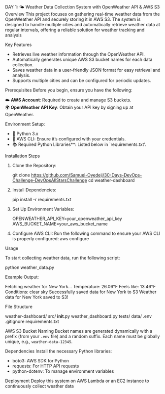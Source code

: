DAY 1: 🌤️ Weather Data Collection System with OpenWeather API & AWS S3
Overview
This project focuses on gathering real-time weather data from the OpenWeather API and securely storing it in AWS S3. The system is designed to handle multiple cities and automatically retrieve weather data at regular intervals, offering a reliable solution for weather tracking and analysis

Key Features
- Retrieves live weather information through the OpenWeather API.
- Automatically generates unique AWS S3 bucket names for each data collection.
- Saves weather data in a user-friendly JSON format for easy retrieval and analysis.
- Supports multiple cities and can be configured for periodic updates.

Prerequisites
Before you begin, ensure you have the following:

☁️ **AWS Account**: Required to create and manage S3 buckets.  
🌍 **OpenWeather API Key**: Obtain your API key by signing up at OpenWeather.  

Environment Setup:
- 🐍 Python 3.x
- 🔨 AWS CLI: Ensure it’s configured with your credentials.
- 📚 Required Python Libraries**: Listed below in `requirements.txt'.

Installation Steps

1. Clone the Repository:
   
   git clone https://github.com/Samuel-Oyedeji/30-Days-DevOps-Challenge-DevOpsAllStarsChallenge
   cd weather-dashboard
   

2. Install Dependencies:
   
   pip install -r requirements.txt

3. Set Up Environment Variables:
 
   OPENWEATHER_API_KEY=your_openweather_api_key
   AWS_BUCKET_NAME=your_aws_bucket_name

4. Configure AWS CLI:
   Run the following command to ensure your AWS CLI is properly configured:
     aws configure
   
 Usage

To start collecting weather data, run the following script:

python weather_data.py

Example Output:

Fetching weather for New York...
Temperature: 26.06°F
Feels like: 13.46°F
Conditions: clear sky
Successfully saved data for New York to S3
Weather data for New York saved to S3!


File Structure

weather-dashboard/
  src/
    __init__.py
    weather_dashboard.py
  tests/
  data/
  .env
  .gitignore
  requirements.txt


AWS S3 Bucket Naming
Bucket names are generated dynamically with a prefix (from your `.env` file) and a random suffix. Each name must be globally unique, e.g., `weather-data-12345`.

Dependencies
Install the necessary Python libraries:

- boto3: AWS SDK for Python
- requests: For HTTP API requests
- python-dotenv: To manage environment variables

Deployment
Deploy this system on AWS Lambda or an EC2 instance to continuously collect weather data
